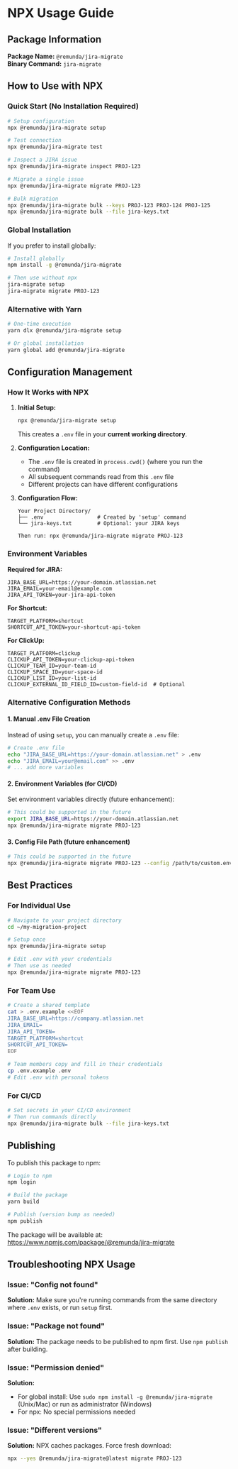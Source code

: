 # NPX Usage Guide

## Package Information

**Package Name:** `@remunda/jira-migrate`  
**Binary Command:** `jira-migrate`

## How to Use with NPX

### Quick Start (No Installation Required)

```bash
# Setup configuration
npx @remunda/jira-migrate setup

# Test connection
npx @remunda/jira-migrate test

# Inspect a JIRA issue
npx @remunda/jira-migrate inspect PROJ-123

# Migrate a single issue
npx @remunda/jira-migrate migrate PROJ-123

# Bulk migration
npx @remunda/jira-migrate bulk --keys PROJ-123 PROJ-124 PROJ-125
npx @remunda/jira-migrate bulk --file jira-keys.txt
```

### Global Installation

If you prefer to install globally:

```bash
# Install globally
npm install -g @remunda/jira-migrate

# Then use without npx
jira-migrate setup
jira-migrate migrate PROJ-123
```

### Alternative with Yarn

```bash
# One-time execution
yarn dlx @remunda/jira-migrate setup

# Or global installation
yarn global add @remunda/jira-migrate
```

## Configuration Management

### How It Works with NPX

1. **Initial Setup:**
   ```bash
   npx @remunda/jira-migrate setup
   ```
   This creates a `.env` file in your **current working directory**.

2. **Configuration Location:**
   - The `.env` file is created in `process.cwd()` (where you run the command)
   - All subsequent commands read from this `.env` file
   - Different projects can have different configurations

3. **Configuration Flow:**
   ```
   Your Project Directory/
   ├── .env                 # Created by 'setup' command
   └── jira-keys.txt        # Optional: your JIRA keys
   
   Then run: npx @remunda/jira-migrate migrate PROJ-123
   ```

### Environment Variables

**Required for JIRA:**
```env
JIRA_BASE_URL=https://your-domain.atlassian.net
JIRA_EMAIL=your-email@example.com
JIRA_API_TOKEN=your-jira-api-token
```

**For Shortcut:**
```env
TARGET_PLATFORM=shortcut
SHORTCUT_API_TOKEN=your-shortcut-api-token
```

**For ClickUp:**
```env
TARGET_PLATFORM=clickup
CLICKUP_API_TOKEN=your-clickup-api-token
CLICKUP_TEAM_ID=your-team-id
CLICKUP_SPACE_ID=your-space-id
CLICKUP_LIST_ID=your-list-id
CLICKUP_EXTERNAL_ID_FIELD_ID=custom-field-id  # Optional
```

### Alternative Configuration Methods

#### 1. Manual .env File Creation

Instead of using `setup`, you can manually create a `.env` file:

```bash
# Create .env file
echo "JIRA_BASE_URL=https://your-domain.atlassian.net" > .env
echo "JIRA_EMAIL=your@email.com" >> .env
# ... add more variables
```

#### 2. Environment Variables (for CI/CD)

Set environment variables directly (future enhancement):
```bash
# This could be supported in the future
export JIRA_BASE_URL=https://your-domain.atlassian.net
npx @remunda/jira-migrate migrate PROJ-123
```

#### 3. Config File Path (future enhancement)

```bash
# This could be supported in the future
npx @remunda/jira-migrate migrate PROJ-123 --config /path/to/custom.env
```

## Best Practices

### For Individual Use

```bash
# Navigate to your project directory
cd ~/my-migration-project

# Setup once
npx @remunda/jira-migrate setup

# Edit .env with your credentials
# Then use as needed
npx @remunda/jira-migrate migrate PROJ-123
```

### For Team Use

```bash
# Create a shared template
cat > .env.example <<EOF
JIRA_BASE_URL=https://company.atlassian.net
JIRA_EMAIL=
JIRA_API_TOKEN=
TARGET_PLATFORM=shortcut
SHORTCUT_API_TOKEN=
EOF

# Team members copy and fill in their credentials
cp .env.example .env
# Edit .env with personal tokens
```

### For CI/CD

```bash
# Set secrets in your CI/CD environment
# Then run commands directly
npx @remunda/jira-migrate bulk --file jira-keys.txt
```

## Publishing

To publish this package to npm:

```bash
# Login to npm
npm login

# Build the package
yarn build

# Publish (version bump as needed)
npm publish
```

The package will be available at: https://www.npmjs.com/package/@remunda/jira-migrate

## Troubleshooting NPX Usage

### Issue: "Config not found"
**Solution:** Make sure you're running commands from the same directory where `.env` exists, or run `setup` first.

### Issue: "Package not found"
**Solution:** The package needs to be published to npm first. Use `npm publish` after building.

### Issue: "Permission denied"
**Solution:** 
- For global install: Use `sudo npm install -g @remunda/jira-migrate` (Unix/Mac) or run as administrator (Windows)
- For npx: No special permissions needed

### Issue: "Different versions"
**Solution:** NPX caches packages. Force fresh download:
```bash
npx --yes @remunda/jira-migrate@latest migrate PROJ-123
```
